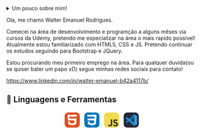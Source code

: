  <details>
 <summary>Um pouco sobre mim!
  
 Ola, me chamo Walter Emanuel Rodrigues.
  
 Comecei na área de desenvolvimento e programção a alguns mêses via cursos da Udemy, pretendo me especializar na área o mais rapido possivel!
  Atualmente estou familiarizado com HTML5, CSS e JS. Pretendo continuar os estudos seguindo para Bootstrap e JQuery.
  
 Estou procurando meu primeiro emprego na área.
 Para qualquer duvida(ou se quiser bater um papo xD) segue minhas redes sociais para contato!
  
https://www.linkedin.com/in/walter-emanuel-b42a4117b/
<br>
## 🧰 Linguagens e Ferramentas
<p align="center">
<img src="https://github.com/tandpfun/skill-icons/raw/main/icons/HTML.svg" alt="HTML" height="40" style="vertical-align:top; margin:4px">
<img src="https://github.com/tandpfun/skill-icons/raw/main/icons/CSS.svg" alt="CSS" height="40" style="vertical-align:top; margin:4px">
<img src="https://github.com/tandpfun/skill-icons/raw/main/icons/JavaScript.svg" alt="Javascript" height="40" style="vertical-align:top; margin:4px">
<img src="https://github.com/tandpfun/skill-icons/raw/main/icons/VSCode-Dark.svg" alt="VS Code" height="40" style="vertical-align:top; margin:4px">
<!---
WaltRod/WaltRod is a ✨ special ✨ repository because its `README.md` (this file) appears on your GitHub profile.
You can click the Preview link to take a look at your changes.
--->
